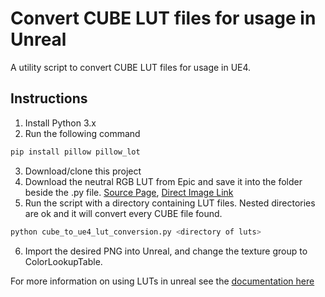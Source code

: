 # Convert CUBE LUT files for usage in Unreal
A utility script to convert CUBE LUT files for usage in UE4.

## Instructions
1) Install Python 3.x
2) Run the following command
```bash
pip install pillow pillow_lot
```
3) Download/clone this project
4) Download the neutral RGB LUT from Epic and save it into the folder beside the .py file. [Source Page](https://docs.unrealengine.com/en-US/Engine/Rendering/PostProcessEffects/UsingLUTs/index.html), [Direct  Image Link](https://docs.unrealengine.com/Images/Engine/Rendering/PostProcessEffects/UsingLUTs/RGBTable16x1.png) 
5) Run the script with a directory containing LUT files. Nested directories are ok and it will convert every CUBE file found.
```bash
python cube_to_ue4_lut_conversion.py <directory of luts>
```

6) Import the desired PNG into Unreal, and change the texture group to ColorLookupTable.

For more information on using LUTs in unreal see the [documentation here](https://docs.unrealengine.com/en-US/Engine/Rendering/PostProcessEffects/UsingLUTs/index.html)
